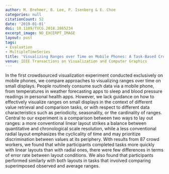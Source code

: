 ```yaml
---
author: M. Brehmer, B. Lee, P. Isenberg & E. Choe
categories: null
citationCount: 52
date: '2019-01-01'
doi: 10.1109/TVCG.2018.2865234
excerpt_image: NO_EXCERPT_IMAGE
layout: post
tags:
- Evaluation
- MultipleTimeSeries
title: 'Visualizing Ranges over Time on Mobile Phones: A Task-Based Crowdsourced Evaluation'
venue: IEEE Transactions on Visualization and Computer Graphics
---
```

In the first crowdsourced visualization experiment conducted exclusively on mobile phones, we compare approaches to visualizing ranges over time on small displays. People routinely consume such data via a mobile phone, from temperatures in weather forecasting apps to sleep and blood pressure readings in personal health apps. However, we lack guidance on how to effectively visualize ranges on small displays in the context of different value retrieval and comparison tasks, or with respect to different data characteristics such as periodicity, seasonality, or the cardinality of ranges. Central to our experiment is a comparison between two ways to lay out ranges: a more conventional linear layout strikes a balance between quantitative and chronological scale resolution, while a less conventional radial layout emphasizes the cyclicality of time and may prioritize discrimination between values at its periphery. With results from 87 crowd workers, we found that while participants completed tasks more quickly with linear layouts than with radial ones, there were few differences in terms of error rate between layout conditions. We also found that participants performed similarly with both layouts in tasks that involved comparing superimposed observed and average ranges.
